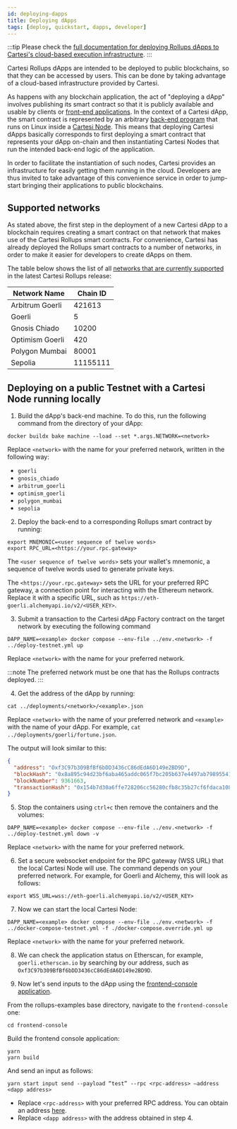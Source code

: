 ```yaml
---
id: deploying-dapps
title: Deploying dApps
tags: [deploy, quickstart, dapps, developer]
---
```


:::tip
Please check the [full documentation for deploying Rollups dApps to Cartesi's cloud-based execution infrastructure](https://github.com/cartesi/rollups-deployment/blob/main/README.md).
:::

Cartesi Rollups dApps are intended to be deployed to public blockchains, so that they can be accessed by users. This can be done by taking advantage of a cloud-based infrastructure provided by Cartesi.

As happens with any blockchain application, the act of "deploying a dApp" involves publishing its smart contract so that it is publicly available and usable by clients or [front-end applications](../dapp-architecture.md#front-end). In the context of a Cartesi dApp, the smart contract is represented by an arbitrary [back-end program](../dapp-architecture.md#back-end) that runs on Linux inside a [Cartesi Node](../components.md#cartesi-nodes). This means that deploying Cartesi dApps basically corresponds to first deploying a smart contract that represents your dApp on-chain and then instantiating Cartesi Nodes that run the intended back-end logic of the application.

In order to facilitate the instantiation of such nodes, Cartesi provides an infrastructure for easily getting them running in the cloud. Developers are thus invited to take advantage of this convenience service in order to jump-start bringing their applications to public blockchains.

## Supported networks

As stated above, the first step in the deployment of a new Cartesi dApp to a blockchain requires creating a smart contract on that network that makes use of the Cartesi Rollups smart contracts. For convenience, Cartesi has already deployed the Rollups smart contracts to a number of networks, in order to make it easier for developers to create dApps on them.

The table below shows the list of all [networks that are currently supported](https://github.com/cartesi/rollups/tree/main/onchain/rollups/deployments) in the latest Cartesi Rollups release:

| Network Name    | Chain ID |
| --------------- | -------- |
| Arbitrum Goerli | 421613   |
| Goerli          | 5        |
| Gnosis Chiado   | 10200    |
| Optimism Goerli | 420      |
| Polygon Mumbai  | 80001    |
| Sepolia         | 11155111 |

## Deploying on a public Testnet with a Cartesi Node running locally

1. Build the dApp's back-end machine. To do this, run the following command from the directory of your dApp:

```shell
docker buildx bake machine --load --set *.args.NETWORK=<network>
```

Replace `<network>` with the name for your preferred network, written in the following way:

- `goerli`
- `gnosis_chiado`
- `arbitrum_goerli`
- `optimism_goerli`
- `polygon_mumbai`
- `sepolia`

2. Deploy the back-end to a corresponding Rollups smart contract by running:

```shell
export MNEMONIC=<user sequence of twelve words>
export RPC_URL=<https://your.rpc.gateway>
```

The `<user sequence of twelve words>` sets your wallet's mnemonic, a sequence of twelve words used to generate private keys.

The `<https://your.rpc.gateway>` sets the URL for your preferred RPC gateway, a connection point for interacting with the Ethereum network. Replace it with a specific URL, such as `https://eth-goerli.alchemyapi.io/v2/<USER_KEY>`.

3. Submit a transaction to the Cartesi dApp Factory contract on the target network by executing the following command

```shell
DAPP_NAME=<example> docker compose --env-file ../env.<network> -f ../deploy-testnet.yml up
```

Replace `<network>` with the name for your preferred network.

:::note
The preferred network must be one that has the Rollups contracts deployed.
:::

4. Get the address of the dApp by running:

```shell
cat ../deployments/<network>/<example>.json
```

Replace `<network>` with the name of your preferred network and `<example>` with the name of your dApp. For example, `cat ../deployments/goerli/fortune.json`.

The output will look similar to this:

```json
{
  "address": "Oxf3C97b309BfBf6bDD3436cC86dEdA6D149e2BD9D",
  "blockHash": "0x8a895c94d23bf6aba465addc065f7bc205b637e4497ab79895541359620f05c8",
  "blockNumber": 9361663,
  "transactionHash": "0x154b7d30a6ffe728206cc56280cfb8c35b27cf6fdaca108fd400d38c4f6537cf"
}
```

5. Stop the containers using `ctrl+c` then remove the containers and the volumes:

```shell
DAPP_NAME=<example> docker compose --env-file ../env.<network> -f ../deploy-testnet.yml down -v
```

Replace `<network>` with the name for your preferred network.

6. Set a secure websocket endpoint for the RPC gateway (WSS URL) that the local Cartesi Node will use. The command depends on your preferred network. For example, for Goerli and Alchemy, this will look as follows:

```shell
export WSS_URL=wss://eth-goerli.alchemyapi.io/v2/<USER_KEY>
```

7. Now we can start the local Cartesi Node:

```shell
DAPP_NAME=<example> docker compose --env-file ../env.<network> -f ../docker-compose-testnet.yml -f ./docker-compose.override.yml up
```

Replace `<network>` with the name for your preferred network.

8. We can check the application status on Etherscan, for example, `goerli.etherscan.io` by searching by our address, such as `Oxf3C97b309BfBf6bDD3436cC86dEdA6D149e2BD9D`.

9. Now let's send inputs to the dApp using the [frontend-console application](https://github.com/cartesi/rollups-examples/tree/main/frontend-console).

From the rollups-examples base directory, navigate to the `frontend-console` one:

```shell
cd frontend-console
```

Build the frontend console application:

```shell
yarn
yarn build
```

And send an input as follows:

```shell
yarn start input send --payload “test” --rpc <rpc-address> —address <dapp address>
```

- Replace `<rpc-address>` with your preferred RPC address. You can obtain an address [here](https://chainlist.org/chain/5).
- Replace `<dapp address>` with the address obtained in step 4.
